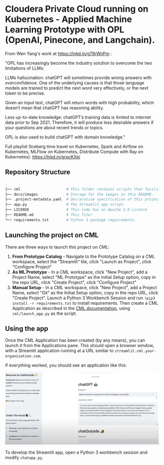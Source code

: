 # Cloudera Private Cloud running on Kubernetes - Applied Machine Learning Prototype with OPL (OpenAI, Pinecone, and Langchain).


From Wen Yang's work at https://lnkd.in/g79rWnPm :

"OPL has increasingly become the industry solution to overcome the two limitations of LLMs:

LLMs hallucination: chatGPT will sometimes provide wrong answers with overconfidence. 
One of the underlying causes is that those language models are trained to predict the next word very effectively, or the next token to be precise. 

Given an input text, chatGPT will return words with high probability, which doesn’t mean that chatGPT has reasoning ability.

Less up-to-date knowledge: chatGPT’s training data is limited to internet data prior to Sep 2021. Therefore, it will produce less desirable answers if your questions are about recent trends or topics.

OPL is also used to build chatGPT with domain knowledge."



Full playlist (Iceberg time travel on Kubernetes, Spark and Airflow on Kubernetes, MLFlow on Kubernetes, Distribute Compute with Ray on Kubernetes):
https://lnkd.in/grpcKXej

## Repository Structure

```bash
.
├── cml                     # This folder contains scripts that facilitate the project launch on CML.
├── docs/images             # Storage for the images in this README.
├── .project-metadata.yaml  # Declarative specification of this project
├── app.py                  # The Streamlit app script.
├── LICENSE                 # This code has an Apache 2.0 License
├── README.md               # This file!
└── requirements.txt        # Python 3 package requirements.
```

## Launching the project on CML

There are three ways to launch this project on CML:

1. **From Prototype Catalog** - Navigate to the Prototype Catalog on a CML workspace, select the "Streamlit" tile, click "Launch as Project", click "Configure Project"
2. **As ML Prototype** - In a CML workspace, click "New Project", add a Project Name, select "ML Prototype" as the Initial Setup option, copy in the repo URL, click "Create Project", click "Configure Project"
3. **Manual Setup** - In a CML workspace, click "New Project", add a Project Name, select "Git" as the Initial Setup option, copy in the repo URL, click "Create Project". Launch a Python 3 Workbench Session and run `!pip3 install -r requirements.txt` to install requirements. Then create a CML Application as described in the [CML documentation](https://docs.cloudera.com/machine-learning/1.1/applications/topics/ml-applications.html), using `cml/launch_app.py` as the script.

## Using the app

Once the CML Application has been created (by any means), you can launch it from the Applications pane.
This should open a browser window, with a Streamlit application running at a URL
similar to `streamlit.cml.your-organisation.com`.

If everything worked, you should see an application like this:

![An image of the Streamlit application](docs/images/chatoutside.png)

To develop the Streamlit app, open a Python 3 workbench session and modify `chatapp.py`.
